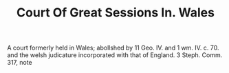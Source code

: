 ---
title: Court Of Great Sessions In. Wales
letter: C
permalink: "/definitions/bld-court-of-great-sessions-in-wales.html"
body: A court formerly held in Wales; abollshed by 11 Geo. IV. and 1 wm. IV. c. 70.
  and the welsh judicature incorporated with that of England. 3 Steph. Comm. 317,
  note
published_at: '2018-07-07'
source: Black's Law Dictionary 2nd Ed (1910)
layout: post
---